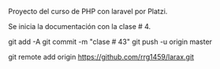 Proyecto del curso de PHP con laravel por Platzi.

Se inicia la documentación con la clase # 4.

git add -A
git commit -m "clase # 43"
git push -u origin master


git remote add origin https://github.com/rrg1459/larax.git
